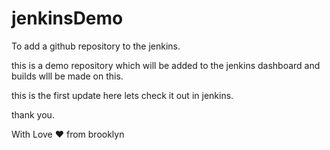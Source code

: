 # jenkinsDemo
To add a github repository to the jenkins. 

this is a demo repository which will be added to the jenkins dashboard and builds wlll be made on this.

this is the first update here 
lets check it out in jenkins.


thank you.

With Love ❤️ from brooklyn
